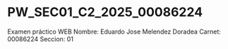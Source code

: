 # PW_SEC01_C2_2025_00086224
Examen práctico WEB
Nombre: Eduardo Jose Melendez Doradea
Carnet: 00086224
Seccion: 01 
